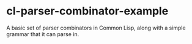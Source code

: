 cl-parser-combinator-example
============================

A basic set of parser combinators in Common Lisp, along with a simple grammar that it can parse in.
